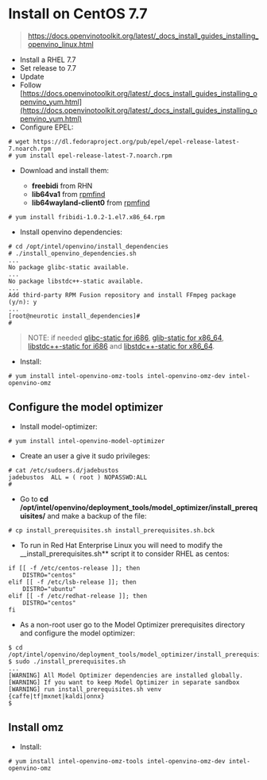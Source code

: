 # Install on CentOS 7.7

> https://docs.openvinotoolkit.org/latest/_docs_install_guides_installing_openvino_linux.html

* Install a RHEL 7.7
* Set release to 7.7
* Update
* Follow [https://docs.openvinotoolkit.org/latest/_docs_install_guides_installing_openvino_yum.html](https://docs.openvinotoolkit.org/latest/_docs_install_guides_installing_openvino_yum.html)
* Configure EPEL:

```
# wget https://dl.fedoraproject.org/pub/epel/epel-release-latest-7.noarch.rpm
# yum install epel-release-latest-7.noarch.rpm
```

* Download and install them:

  * **freebidi** from RHN
  * **lib64va1** from [rpmfind](https://rpmfind.net/linux/centos/7.7.1908/os/x86_64/Packages/libva-1.8.3-1.el7.x86_64.rpm)
  * **lib64wayland-client0** from [rpmfind](https://rpmfind.net/linux/centos/7.7.1908/os/x86_64/Packages/libwayland-client-1.15.0-1.el7.x86_64.rpm)

```
# yum install fribidi-1.0.2-1.el7.x86_64.rpm
```

* Install openvino dependencies:

```
# cd /opt/intel/openvino/install_dependencies
# ./install_openvino_dependencies.sh 
...
No package glibc-static available.
...
No package libstdc++-static available.
...
Add third-party RPM Fusion repository and install FFmpeg package (y/n): y
...
[root@neurotic install_dependencies]# 
#
```

> NOTE: if needed [glibc-static for i686](https://rpmfind.net/linux/centos/7.7.1908/os/x86_64/Packages/libstdc++-static-4.8.5-39.el7.i686.rpm), [glib-static for x86_64](https://rpmfind.net/linux/centos/7.7.1908/os/x86_64/Packages/libstdc++-static-4.8.5-39.el7.x86_64.rpm), [libstdc++-static for i686](https://rpmfind.net/linux/centos/7.7.1908/os/x86_64/Packages/libstdc++-static-4.8.5-39.el7.i686.rpm) and [libstdc++-static for x86_64](https://rpmfind.net/linux/centos/7.7.1908/os/x86_64/Packages/libstdc++-static-4.8.5-39.el7.x86_64.rpm).

* Install:

```
# yum install intel-openvino-omz-tools intel-openvino-omz-dev intel-openvino-omz
```

## Configure the model optimizer

* Install model-optimizer:

```
# yum install intel-openvino-model-optimizer
```

* Create an user a give it sudo privileges:

```
# cat /etc/sudoers.d/jadebustos 
jadebustos	ALL = ( root ) NOPASSWD:ALL
# 
```

* Go to __cd /opt/intel/openvino/deployment_tools/model_optimizer/install_prerequisites/__ and make a backup of the file:

```
# cp install_prerequisites.sh install_prerequisites.sh.bck
```

* To run in Red Hat Enterprise Linux you will need to modify the __install_prerequisites.sh** script it to consider RHEL as centos:

```
if [[ -f /etc/centos-release ]]; then
    DISTRO="centos"
elif [[ -f /etc/lsb-release ]]; then
    DISTRO="ubuntu"
elif [[ -f /etc/redhat-release ]]; then
    DISTRO="centos"
fi
```

* As a non-root user go to the Model Optimizer prerequisites directory and configure the model optimizer:

```
$ cd /opt/intel/openvino/deployment_tools/model_optimizer/install_prerequisites
$ sudo ./install_prerequisites.sh
...
[WARNING] All Model Optimizer dependencies are installed globally.
[WARNING] If you want to keep Model Optimizer in separate sandbox
[WARNING] run install_prerequisites.sh venv {caffe|tf|mxnet|kaldi|onnx}
$
```

## Install omz

* Install:

```
# yum install intel-openvino-omz-tools intel-openvino-omz-dev intel-openvino-omz
```
